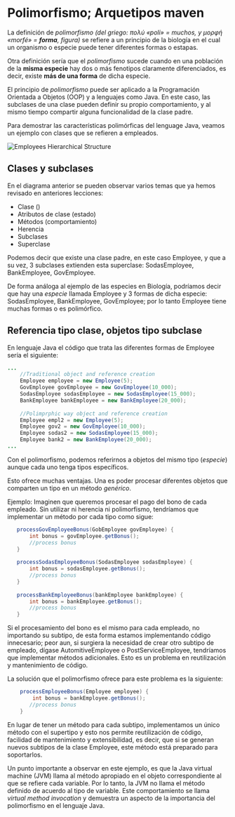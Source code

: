 # Polimorfismo; Arquetipos maven

La definición de *polimorfismo* *(del griego: πολύ «poli» = muchos, y μορφή «morfé» = **forma**, figura)* se refiere a un principio de la biología en el cual un organismo o especie puede tener diferentes formas o estapas. 

Otra definición sería que el *polimorfismo* sucede cuando en una población de la **misma especie** hay dos o más fenotipos claramente diferenciados, es decir, existe **más de una forma** de dicha especie. 

El principio de *polimorfismo* puede ser aplicado a la Programación Orientada a Objetos (OOP) y a lenguajes como Java. En este caso, las subclases de una clase pueden definir su propio comportamiento, y al mismo tiempo compartir alguna funcionalidad de la clase padre.

Para demostrar las características polimórficas del lenguage Java, veamos un ejemplo con clases que se refieren a empleados.

![Employees Hierarchical Structure](http://www.plantuml.com/plantuml/png/Iyv9B2vMSCqjoCclJ4rLgERYKW22fFoyqc8hXSoy4WW_FRN42IIaeQa04Qtbuae6wmpEJqaiHj8EKar0YrDYNZPfEjppouZL05TdKwEhY-OwAuNKYfBKl9HYD5Ke3iAb2DaDS3K0)

## Clases y subclases
En el diagrama anterior se pueden observar varios temas que ya hemos revisado en anteriores lecciones:

* Clase ()
* Atributos de clase (estado)
* Métodos (comportamiento)
* Herencia
* Subclases
* Superclase

Podemos decir que existe una clase padre, en este caso Employee, y que a su vez, 3 subclases extienden esta superclase: SodasEmployee, BankEmployee, GovEmployee. 

De forma análoga al ejemplo de las especies en Biología, podríamos decir que hay una *especie* llamada Employee y 3 formas de dicha especie: SodasEmployee, BankEmployee, GovEmployee; por lo tanto Employee tiene muchas formas o es polimórfico.

## Referencia tipo clase, objetos tipo subclase
En lenguaje Java el código que trata las diferentes formas de Employee sería el siguiente:

```java
...
    //Traditional object and reference creation
    Employee employee = new Employee(5);
    GovEmployee govEmployee = new GovEmployee(10_000);
    SodasEmployee sodasEmployee = new SodasEmployee(15_000);
    BankEmployee bankEmployee = new BankEmployee(20_000);
        
    //Polimprphic way object and reference creation
    Employee empl2 = new Employee(5);
    Employee gov2 = new GovEmployee(10_000);
    Employee sodas2 = new SodasEmployee(15_000);
    Employee bank2 = new BankEmployee(20_000);
...
```
Con el polimorfismo, podemos referirnos a objetos del mismo tipo (*especie*) aunque cada uno tenga tipos específicos.

Esto ofrece muchas ventajas. Una es poder procesar diferentes objetos que comparten un tipo en un método *genérico*. 

Ejemplo: Imaginen que queremos procesar el pago del bono de cada empleado. Sin utilizar ni herencia ni polimorfismo, tendríamos que implementar un método por cada tipo como sigue:
```java
   processGovEmployeeBonus(GobEmployee govEmployee) {
       int bonus = govEmployee.getBonus();
       //process bonus
   }
   
   processSodasEmployeeBonus(SodasEmployee sodasEmployee) {
       int bonus = sodasEmployee.getBonus();
       //process bonus
   }
   
   processBankEmployeeBonus(bankEmployee bankEmployee) {
       int bonus = bankEmployee.getBonus();
       //process bonus
   }
```

Si el procesamiento del bono es el mismo para cada empleado, no importando su subtipo, de esta forma estamos implementando código innecesario; peor aun, si surgiera la necesidad de crear otro subtipo de empleado, dígase AutomitiveEmployee o PostServiceEmployee, tendríamos que implementar métodos adicionales. Esto es un problema en reutilización y mantenimiento de código.

La solución que el polimorfismo ofrece para este problema es la siguiente:
```java
    processEmployeeBonus(Employee employee) {
        int bonus = bankEmployee.getBonus();
       //process bonus
    }
```

En lugar de tener un método para cada subtipo, implementamos un único método con el supertipo y esto nos permite reutilización de código, facilidad de mantenimiento y extensibilidad, es decir, que si se generan nuevos subtipos de la clase Employee, este método está preparado para soportarlos.

Un punto importante a observar en este ejemplo, es que la Java virtual machine (JVM) llama al método apropiado en el objeto correspondiente al que se refiere cada variable. Por lo tanto, la JVM no llama el método definido de acuerdo al tipo de variable. Este comportamiento se llama *virtual method invocation* y demuestra un aspecto de la importancia del polimorfismo en el lenguaje Java.
